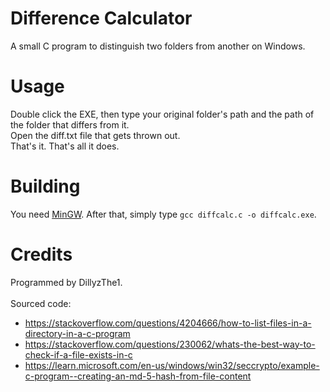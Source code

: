 # Difference Calculator
A small C program to distinguish two folders from another on Windows.

# Usage
Double click the EXE, then type your original folder's path and the path of the folder that differs from it.<br>
Open the diff.txt file that gets thrown out.<br>
That's it. That's all it does.

# Building
You need [MinGW](https://sourceforge.net/projects/mingw/).<nr>
After that, simply type `gcc diffcalc.c -o diffcalc.exe`.

# Credits
Programmed by DillyzThe1.<br>
<br>
Sourced code:
- https://stackoverflow.com/questions/4204666/how-to-list-files-in-a-directory-in-a-c-program
- https://stackoverflow.com/questions/230062/whats-the-best-way-to-check-if-a-file-exists-in-c
- https://learn.microsoft.com/en-us/windows/win32/seccrypto/example-c-program--creating-an-md-5-hash-from-file-content
